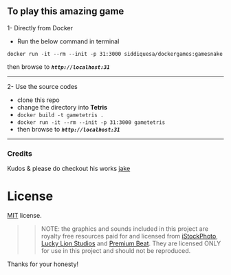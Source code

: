 ## To play this amazing game
1- Directly from Docker 
- Run the below command in terminal
```
docker run -it --rm --init -p 31:3000 siddiquesa/dockergames:gamesnake
```
then browse to  _**`http://localhost:31`**_
<hr>

2- Use the source codes
- clone this repo 
- change the directory into **Tetris**
- `docker build -t gametetris .`
- `docker run -it --rm --init -p 31:3000 gametetris`
- then browse to _**`http://localhost:31`**_

<hr>

### Credits
Kudos & please do checkout his works [jake](https://github.com/jakesgordon/javascript-snakes)

License
=======

[MIT](http://en.wikipedia.org/wiki/MIT_License) license.

>> NOTE: the graphics and sounds included in this project are royalty free resources paid
for and licensed from [iStockPhoto](http://istockphoto.com), [Lucky Lion Studios](http://luckylionstudios.com/) and
[Premium Beat](http://www.premiumbeat.com/). They are licensed ONLY for use in this project
and should not be reproduced.

Thanks for your honesty!


